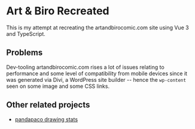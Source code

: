 # Art & Biro Recreated

This is my attempt at recreating the artandbirocomic.com site using Vue 3
and TypeScript.

## Problems

Dev-tooling artandbirocomic.com rises a lot of issues relating to performance
and some level of compatibility from mobile devices since it was generated via Divi, a WordPress
site builder -- hence the `wp-content` seen on some image and some CSS links.

## Other related projects

- [pandapaco drawing stats](https://github.com/OpenFurs/pandapaco-drawing-stats)
